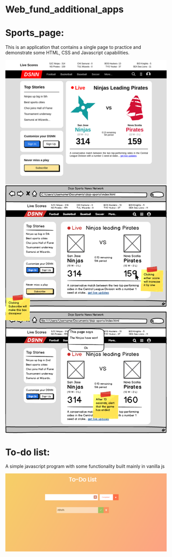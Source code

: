 # Web_fund_additional_apps

# Sports_page:

This is an application that contains a single page to practice and demonstrate some HTML, CSS and Javascript capabilities.

![My Image](https://github.com/Shtaiwee1/Web_fund_additional_apps/blob/master/Sports_page/pic.png)
![My_Image](https://github.com/Shtaiwee1/Web_fund_additional_apps/blob/master/Sports_page/desc.png)


# To-do list:
A simple javascript program with some functionality built mainly in vanilla js 

![My_image](https://github.com/Shtaiwee1/Web_fund_additional_apps/blob/master/To_do_list/Capture5.PNG)
